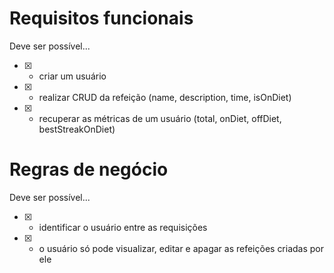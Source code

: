 # Requisitos funcionais

Deve ser possível...

- [x] - criar um usuário
- [x] - realizar CRUD da refeição (name, description, time, isOnDiet)
- [x] - recuperar as métricas de um usuário (total, onDiet, offDiet, bestStreakOnDiet)

# Regras de negócio

Deve ser possível...

- [x] - identificar o usuário entre as requisições
- [x] - o usuário só pode visualizar, editar e apagar as refeições criadas por ele
